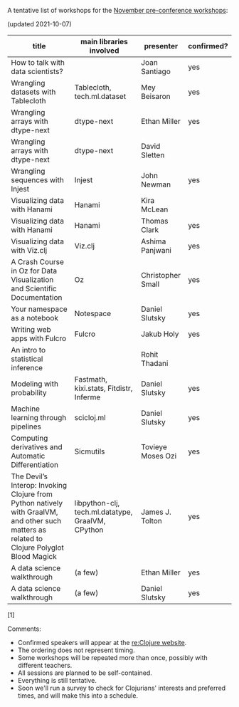 A tentative list of workshops for the [November pre-conference workshops](https://clojureverse.org/t/re-clojure-2021-pre-conference-workshops/8216/1):

(updated 2021-10-07)

| title                                                                                                                                          | main libraries involved                 | presenter         | confirmed? |
|------------------------------------------------------------------------------------------------------------------------------------------------|-----------------------------------------|-------------------|------------|
| How to talk with data scientists?                                                                                                              |                                         | Joan Santiago     | yes        |
| Wrangling datasets with Tablecloth                                                                                                             | Tablecloth, tech.ml.dataset             | Mey Beisaron      | yes        |
| Wrangling arrays with dtype-next                                                                                                               | dtype-next                              | Ethan Miller      | yes        |
| Wrangling arrays with dtype-next                                                                                                               | dtype-next                              | David Sletten     |            |
| Wrangling sequences with Injest                                                                                                                | Injest                                  | John Newman       | yes        |
| Visualizing data with Hanami                                                                                                                   | Hanami                                  | Kira McLean       |            |
| Visualizing data with Hanami                                                                                                                   | Hanami                                  | Thomas Clark      | yes        |
| Visualizing data with Viz.clj                                                                                                                  | Viz.clj                                 | Ashima Panjwani   | yes        |
| A Crash Course in Oz for Data Visualization and Scientific Documentation                                                                       | Oz                                      | Christopher Small | yes        |
| Your namespace as a notebook                                                                                                                   | Notespace                               | Daniel Slutsky    | yes        |
| Writing web apps with Fulcro                                                                                                                   | Fulcro                                  | Jakub Holy        | yes        |
| An intro to statistical inference                                                                                                              |                                         | Rohit Thadani     |            |
| Modeling with probability                                                                                                                      | Fastmath, kixi.stats, Fitdistr, Inferme | Daniel Slutsky    | yes        |
| Machine learning through pipelines                                                                                                             | scicloj.ml                              | Daniel Slutsky    | yes        |
| Computing derivatives and Automatic Differentiation                                                                                            | Sicmutils                               | Tovieye Moses Ozi | yes        |
| The Devil’s Interop: Invoking Clojure from Python natively with GraalVM, and other such matters as related to Clojure Polyglot Blood Magick   | libpython-clj, tech.ml.datatype, GraalVM, CPython                           | James J. Tolton      | yes        |
| A data science walkthrough                                                                                                                     | (a few)                                 | Ethan Miller      | yes        |
| A data science walkthrough                                                                                                                     | (a few)                                 | Daniel Slutsky    | yes        |

[1] 

Comments:
- Confirmed speakers will appear at the [re:Clojure website](https://www.reclojure.org/).
- The ordering does not represent timing.
- Some workshops will be repeated more than once, possibly with different teachers.
- All sessions are planned to be self-contained.
- Everything is still tentative.
- Soon we'll run a survey to check for Clojurians' interests and preferred times, and will make this into a schedule.

